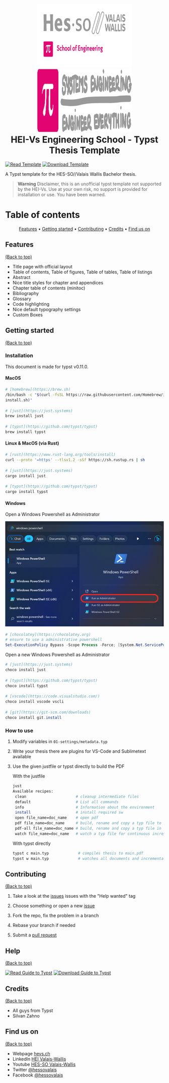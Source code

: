 <h1 align="center">
  <br>
  <img src="./04-resources/logos/hei-en.svg" alt="HEI Logo Logo" width="300" height="200">
  <img src="./04-resources/logos/synd-light.svg" alt="HEI Logo Logo" width="300" height="200">
  <br>
  HEI-Vs Engineering School - Typst Thesis Template
  <br>
</h1>

[![Read Template](https://img.shields.io/badge/Read-Template-blue)](https://github.com/tschinz/hevs-typsttemplate-thesis/blob/master/05-pdf/thesis.pdf) [![Download Template](https://img.shields.io/badge/Download-Template-brightgreen)](https://github.com/tschinz/hevs-typsttemplate-thesis/raw/master/05-pdf/thesis.pdf)

A Typst template for the HES-SO//Valais Wallis Bachelor thesis.

> **Warning**
> Disclaimer, this is an unofficial typst template not supported by the HEI-Vs. Use at your own risk, no support is provided for installation or use. You have been warned.

# Table of contents

<p align="center">
  <a href="#features">Features</a> •
  <a href="#getting-started">Getting started</a> •
  <a href="#contributing">Contributing</a> •
  <a href="#credits">Credits</a> •
  <a href="#find-us-on">Find us on</a>
</p>

## Features

[(Back to top)](#table-of-contents)

* Title page with official layout
* Table of contents, Table of figures, Table of tables, Table of listings
* Abstract
* Nice title styles for chapter and appendices
* Chapter table of contents (minitoc)
* Bibliography
* Glossary
* Code highlighting
* Nice default typography settings
* Custom Boxes

## Getting started

[(Back to top)](#table-of-contents)

### Installation

This document is made for typst v0.11.0.

#### MacOS

```bash
# [homebrew](https://brew.sh)
/bin/bash -c "$(curl -fsSL https://raw.githubusercontent.com/Homebrew/install/HEAD/
install.sh)"

# [just](https://just.systems)
brew install just

# [typst](https://github.com/typst/typst)
brew install typst
```

#### Linux & MacOS (via Rust)

```bash
# [rust](https://www.rust-lang.org/tools/install)
curl --proto '=https' --tlsv1.2 -sSf https://sh.rustup.rs | sh

# [just](https://just.systems)
cargo install just

# [typst](https://github.com/typst/typst)
cargo install typst
```

#### Windows

Open a Windows Powershell as Administrator

![](04-resources/windows-powershell.png)

```powershell
# [chocolatey](https://chocolatey.org)
# ensure to use a administrative powershell
Set-ExecutionPolicy Bypass -Scope Process -Force; [System.Net.ServicePointManager]::SecurityProtocol = [System.Net.ServicePointManager]::SecurityProtocol -bor 3072; iex ((New-Object System.Net.WebClient).DownloadString('https://community.chocolatey.org/install.ps1'))
```

Open a new Windows Powershell as Administrator

```powershell
# [just](https://just.systems)
choco install just

# [typst](https://github.com/typst/typst)
choco install typst

# [vscode](https://code.visualstudio.com/)
choco install vscode vscli

# [git](https://git-scm.com/downloads)
choco install git.install
```

### How to use

1. Modify variables in `01-settings/metadata.typ`

2. Write your thesis there are plugins for VS-Code and Sublimetext available

3. Use the given justfile or typst directly to build the PDF
   
   With the justfile
   
   ```bash
   just
   Available recipes:
    clean                      # cleanup intermediate files
    default                    # List all commands
    info                       # Information about the environment
    install                    # install required sw
    open file_name=doc_name    # open pdf
    pdf file_name=doc_name     # build, rename and copy a typ file to a pdf
    pdf-all file_name=doc_name # build, rename and copy a typ file in all variants
    watch file_name=doc_name   # watch a typ file for continuous incremental build   ```
   ```
   
   With typst directly
   
   ```bash
   typst c main.typ             # compiles thesis to main.pdf
   typst w main.typ             # watches all documents and incrementally compiles to main.pdf
   ```

## Contributing

   [(Back to top)](#table-of-contents)

1. Take a look at the [issues](https://github.com/tschinz/hevs-typsttemplate-thesis/issues) issues with the "Help wanted" tag

2. Choose something or open a new [issue](https://github.com/tschinz/hevs-typsttemplate-thesis/issues)

3. Fork the repo, fix the problem in a branch

4. Rebase your branch if needed

5. Submit a [pull request](https://github.com/tschinz/hevs-typsttemplate-thesis/pulls)

## Help

[(Back to top)](#table-of-contents)

[![Read Guide to Typst](https://img.shields.io/badge/Read-Guide_to_Typst-blue)](https://github.com/tschinz/hevs-typsttemplate-thesis/blob/master/guite-to-typst.pdf) [![Download Guide to Typst](https://img.shields.io/badge/Download-Guide_to_Typst-brightgreen)](https://github.com/tschinz/hevs-typsttemplate-thesis/raw/master/guide-to.typst.pdf)

## Credits

[(Back to top)](#table-of-contents)

* All guys from Typst
* Silvan Zahno

## Find us on

[(Back to top)](#table-of-contents)

* Webpage [hevs.ch](https://www.hevs.ch/synd)
* LinkedIn [HEI Valais-Wallis](https://www.linkedin.com/showcase/school-of-engineering-valais-wallis/)
* Youtube [HES-SO Valais-Wallis](https://www.youtube.com/user/HESSOVS/)
* Twitter [@hessovalais](https://twitter.com/hessovalais)
* Facebook [@hessovalais](https://www.facebook.com/hessovalais)